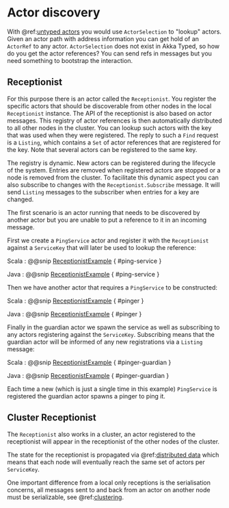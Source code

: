 # Actor discovery

With @ref:[untyped actors](../general/addressing.md) you would use `ActorSelection` to "lookup" actors. Given an actor path with 
address information you can get hold of an `ActorRef` to any actor. `ActorSelection` does not exist in Akka Typed, 
so how do you get the actor references? You can send refs in messages but you need something to bootstrap the interaction.

## Receptionist

For this purpose there is an actor called the `Receptionist`. You register the specific actors that should be discoverable 
from other nodes in the local `Receptionist` instance. The API of the receptionist is also based on actor messages. 
This registry of actor references is then automatically distributed to all other nodes in the cluster. 
You can lookup such actors with the key that was used when they were registered. The reply to such a `Find` request is 
a `Listing`, which contains a `Set` of actor references that are registered for the key. Note that several actors can be 
registered to the same key.

The registry is dynamic. New actors can be registered during the lifecycle of the system. Entries are removed when 
registered actors are stopped or a node is removed from the cluster. To facilitate this dynamic aspect you can also subscribe 
to changes with the `Receptionist.Subscribe` message. It will send `Listing` messages to the subscriber when entries for a key are changed.

The first scenario is an actor running that needs to be discovered by another actor but you are unable
to put a reference to it in an incoming message.

First we create a `PingService` actor and register it with the `Receptionist` against a
`ServiceKey` that will later be used to lookup the reference:

Scala
:  @@snip [ReceptionistExample]($akka$/akka-cluster-typed/src/test/scala/docs/akka/cluster/typed/ReceptionistExampleSpec.scala) { #ping-service }

Java
:  @@snip [ReceptionistExample]($akka$/akka-cluster-typed/src/test/java/jdocs/akka/cluster/typed/ReceptionistExampleTest.java) { #ping-service }

Then we have another actor that requires a `PingService` to be constructed:

Scala
:  @@snip [ReceptionistExample]($akka$/akka-cluster-typed/src/test/scala/docs/akka/cluster/typed/ReceptionistExampleSpec.scala) { #pinger }

Java
:  @@snip [ReceptionistExample]($akka$/akka-cluster-typed/src/test/java/jdocs/akka/cluster/typed/ReceptionistExampleTest.java) { #pinger }

Finally in the guardian actor we spawn the service as well as subscribing to any actors registering
against the `ServiceKey`. Subscribing means that the guardian actor will be informed of any
new registrations via a `Listing` message:

Scala
:  @@snip [ReceptionistExample]($akka$/akka-cluster-typed/src/test/scala/docs/akka/cluster/typed/ReceptionistExampleSpec.scala) { #pinger-guardian }

Java
:  @@snip [ReceptionistExample]($akka$/akka-cluster-typed/src/test/java/jdocs/akka/cluster/typed/ReceptionistExampleTest.java) { #pinger-guardian }

Each time a new (which is just a single time in this example) `PingService` is registered the 
guardian actor spawns a pinger to ping it.

## Cluster Receptionist

The `Receptionist` also works in a cluster, an actor registered to the receptionist will appear in the receptionist of the other nodes of the cluster.

The state for the receptionist is propagated via @ref:[distributed data](../distributed-data.md) which means that each node will eventually reach the same set of actors per `ServiceKey`.

One important difference from a local only receptions is the serialisation concerns, all messages sent to and back from an actor on another node must be serializable, see @ref:[clustering](cluster.md#serialization).
